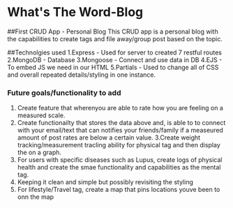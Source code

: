 # What's The Word-Blog
##First CRUD App - Personal Blog
This CRUD app is a personal blog with the capabilities to create tags and file away/group post based on the topic. 

##Technolgies used
1.Express - Used for server to created 7 restful routes
2.MongoDB - Database
3.Mongoose - Connect and use data in DB
4.EJS - To embed JS we need in our HTML
5.Partials - Used to change all of CSS and overall repeated details/styling in one instance.

 ### Future goals/functionality to add 
 1. Create feature that wherenyou are able to rate how you are feeling on a measured scale. 
 2. Create functionailty that stores the data above and, is able to to connect with your email/text that can notifies your friends/family if a measeured amount of post rates are below a certain value.
 3.Create weight tracking/measurement tracling ability for physical tag and then display the on a graph.
 4. For users with specific diseases such as Lupus, create logs of physical health and create the smae functionality and capabilities as the mental tag.
 5. Keeping it clean and simple but possibly revisiting the styling
 6. For lifestyle/Travel tag, create a map that pins locations youve been to onn the map


